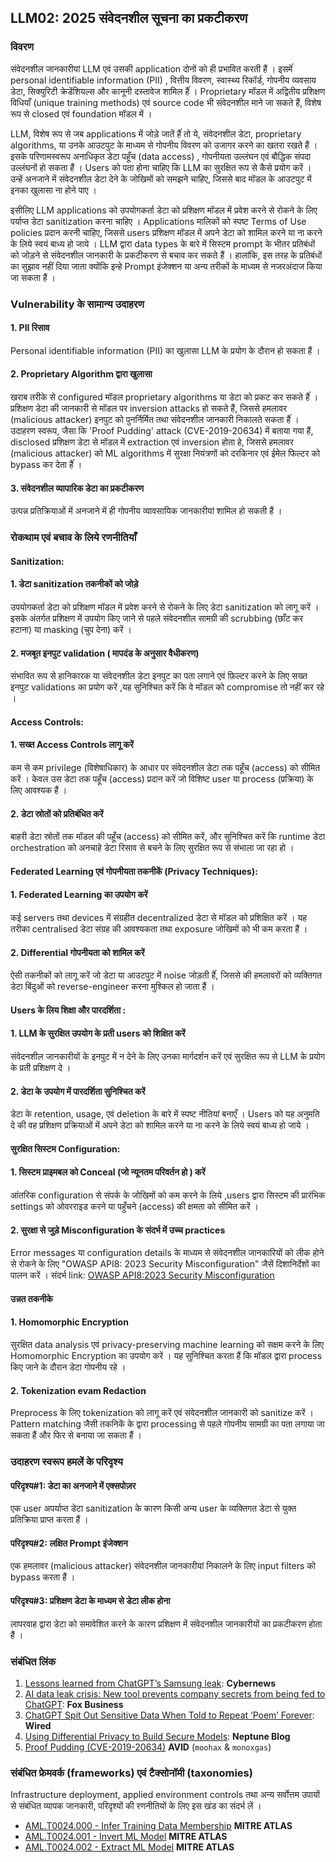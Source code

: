 ## LLM02: 2025 संवेदनशील सूचना का प्रकटीकरण

### विवरण

संवेदनशील जानकारीयां LLM एवं उसकी application दोनों को ही प्रभावित करती हैं । इसमेंं personal identifiable information (PII) , वित्तीय विवरण, स्वास्थ्य रिकॉर्ड, गोपनीय व्यवसाय डेटा, सिक्युरिटी क्रेडेंशियल्स और कानूनी दस्तावेज शामिल हैंं । Proprietary मॉडल में अद्वितीय प्रशिक्षण विधियाँ (unique training methods) एवं source code भी संवेदनशील माने जा सकते हैं, विशेष रूप से closed एवं foundation मॉडल में ।

LLM, विशेष रूप से जब applications में जोड़े जातें हैंं तो ये, संवेदनशील डेटा, proprietary algorithms, या उनके  आउटपुट के  माध्यम से गोपनीय विवरण को उजागर करने का खतरा रखते हैं । इसके  परिणामस्वरूप अनाधिकृत डेटा पहूँच (data access) , गोपनीयता उल्लंघन एवं बौद्धिक संपदा उल्लंघनों हो सकता हैं । Users को पता होना चाहिए कि LLM का सुरक्षित रूप से कैसे प्रयोग करें । उन्हें अनजाने में संवेदनशील डेटा देने के  जोखिमों को समझने चाहिए, जिससे बाद मॉडल के  आउटपुट में इनका खुलासा ना होने पाए ।

इसीलिए LLM applications को उपयोगकर्ता डेटा को प्रशिक्षण मॉडल में प्रवेश करने से रोकने के  लिए पर्याप्त डेटा sanitization करना चाहिए । Applications मालिकों को स्पष्ट Terms of Use policies प्रदान करनी चाहिए, जिससे users प्रशिक्षण मॉडल में अपने डेटा को शामिल करने या ना करने के  लिये स्वयं बाध्य हो जाये । LLM द्वारा data types के  बारे में सिस्टम prompt के  भीतर प्रतिबंधों को जोड़ने से संवेदनशील जानकारी के  प्रकटीकरण से बचाव कर सकते हैं । हालांकि, इस तरह के  प्रतिबंधों का सुझाव नहीं दिया जाता क्योंकि इन्हे Prompt इंजेक्शन या अन्य तरीकों के  माध्यम से नजरअंदाज किया जा सकता हैं ।

### Vulnerability के सामान्य उदाहरण

#### 1. PII रिसाव
  Personal identifiable information (PII) का खुलासा LLM के  प्रयोग के  दौरान हो सकता हैं ।
#### 2. Proprietary Algorithm द्वारा खुलासा
  खराब तरीके  से configured मॉडल proprietary algorithms या डेटा को प्रकट कर सकते हैंं । प्रशिक्षण डेटा की जानकारी से मॉडल पर inversion attacks हो सकते हैं, जिससे हमलावर (malicious attacker) इनपुट को पुनर्निर्मित तथा संवेदनशील जानकारी निकालते सकता हैंं । उदाहरण स्वरूप, जैसा कि 'Proof Pudding' attack (CVE-2019-20634) में बताया गया हैं, disclosed प्रशिक्षण डेटा से मॉडल में extraction एवं inversion होता हे, जिससे हमलावर (malicious attacker) को ML algorithms में सुरक्षा नियंत्रणों को दरकिनार एवं ईमेल फिल्टर को bypass कर देता हैंं ।
#### 3. संवेदनशील व्यापारिक डेटा का प्रकटीकरण
  उत्पन्न प्रतिक्रियाओं में अनजाने में ही गोपनीय व्यावसायिक जानकारीयां शामिल हो सकती हैं ।

### रोकथाम एवं बचाव के लिये रणनीतियाँ

#### Sanitization:

#### 1. डेटा sanitization तकनीकों को जोड़े
  उपयोगकर्ता डेटा को प्रशिक्षण मॉडल में प्रवेश करने से रोकने के  लिए डेटा sanitization को लागू करें । इसके  अंतर्गत प्रशिक्षण में उपयोग किए जाने से पहले संवेदनशील सामग्री की scrubbing (छाँट कर हटाना) या masking (चुप देना) करें ।
#### 2. मजबूत इनपुट validation ( मापदंड के अनुसार वैधीकरण)
  संभावित रूप से हानिकारक या संवेदनशील डेटा इनपुट का पता लगाने एवं फ़िल्टर करने के  लिए सख्त इनपुट validations का प्रयोग करें ,यह सुनिश्चित करें कि वे मॉडल को compromise तो नहीं कर रहे ।

#### Access Controls:

#### 1. सख्त Access Controls लागू करें
  कम से कम privilege (विशेषाधिकार) के  आधार पर संवेदनशील डेटा तक पहूँच (access) को सीमित करें । केवल उस डेटा तक पहूँच (access) प्रदान करें जो विशिष्ट user या process (प्रक्रिया) के  लिए आवश्यक हैं ।
#### 2. डेटा स्रोतों को प्रतिबंधित करें
  बाहरी डेटा स्रोतों तक मॉडल की पहूँच (access) को सीमित करें, और सुनिश्चित करें कि runtime डेटा orchestration को अनचाहे डेटा रिसाव से बचने के  लिए सुरक्षित रूप से संभाला जा रहा हो ।

#### Federated Learning एवं गोपनीयता तकनीकें (Privacy Techniques):

#### 1. Federated Learning का उपयोग करें
  कई servers तथा devices में संग्रहीत decentralized डेटा से मॉडल को प्रशिक्षित करें । यह तरीका centralised डेटा संग्रह की आवश्यकता तथा exposure जोखिमों को भी कम करता हैं ।
#### 2. Differential गोपनीयता को शामिल करें
  ऐसी तकनीकों को लागू करें जो डेटा या आउटपुट में noise जोड़ती हैंं, जिससे की हमलावरों को व्यक्तिगत डेटा बिंदुओं को reverse-engineer करना मुश्किल हो जाता हैं ।

#### Users के लिय शिक्षा और पारदर्शिता :

#### 1. LLM के सुरक्षित उपयोग के प्रती users को शिक्षित करें
  संवेदनशील जानकारीयों के  इनपुट में न देने के  लिए उनका मार्गदर्शन करें एवं सुरक्षित रूप से LLM के  प्रयोग के  प्रती प्रशिक्षण दे ।
#### 2. डेटा के उपयोग में पारदर्शिता सुनिश्चित करें
  डेटा के  retention, usage, एवं deletion के  बारे में स्पष्ट नीतियां बनाएँ । Users को यह अनुमति दे की वह प्रशिक्षण प्रक्रियाओं में अपने डेटा को शामिल करने या ना करने के  लिये स्वयं बाध्य हो जाये ।

#### सुरक्षित सिस्टम Configuration:

#### 1. सिस्टम प्राइमबल को Conceal (जो न्यूनतम परिवर्तन हो ) करें 
  आंतरिक configuration से संपर्क के  जोखिमों को कम करने के  लिये ,users द्वारा सिस्टम की प्रारंभिक settings को ओवरराइड करने या पहुँचने (access) की क्षमता को सीमित करें ।
#### 2. सुरक्षा से जुड़े Misconfiguration के संदर्भ में उच्च practices
  Error messages या configuration details के  माध्यम से संवेदनशील जानकारियों को लीक होने से रोकने के  लिए "OWASP API8: 2023 Security Misconfiguration" जैसें दिशानिर्देशों का पालन करें । 
   संदर्भ link: [OWASP API8:2023 Security Misconfiguration](https://owasp.org/API-Security/editions/2023/en/0xa8-security-misconfiguration/)

#### उन्नत तकनीके 

#### 1. Homomorphic Encryption
  सुरक्षित data analysis एवं privacy-preserving machine learning को सक्षम करने के  लिए Homomorphic Encryption का उपयोग करें । यह सुनिश्चित करता हैं कि मॉडल द्वारा process किए जाने के  दौरान डेटा गोपनीय रहे ।
#### 2. Tokenization evam Redaction
  Preprocess के  लिए tokenization को लागू करें एवं संवेदनशील जानकारी को sanitize करें । Pattern matching जैसी तकनिकें  के  द्वारा processing से पहले गोपनीय सामग्री का पता लगाया जा सकता हैं और फिर से बनाया जा सकता हैं ।

### उदाहरण स्वरूप हमलें के परिदृश्य

#### परिदृश्य#1: डेटा का अनजाने में एक्सपोज़र
  एक user अपर्याप्त डेटा sanitization के  कारण किसी अन्य user के  व्यक्तिगत डेटा से युक्त प्रतिक्रिया प्राप्त करता हैं ।
#### परिदृश्य#2: लक्षित Prompt इंजेक्शन
  एक हमलावर (malicious attacker) संवेदनशील जानकारीयां निकालने के  लिए input filters को bypass करता हैं ।
#### परिदृश्य#3: प्रशिक्षण डेटा के माध्यम से डेटा लीक होना
  लापरवाह द्वारा डेटा को समावेशित करने के  कारण प्रशिक्षण में संवेदनशील जानकारीयों का प्रकटीकरण होता हैं ।

### संबंधित लिंक

1. [Lessons learned from ChatGPT’s Samsung leak](https://cybernews.com/security/chatgpt-samsung-leak-explained-lessons/): **Cybernews**
2. [AI data leak crisis: New tool prevents company secrets from being fed to ChatGPT](https://www.foxbusiness.com/politics/ai-data-leak-crisis-prevent-company-secrets-chatgpt): **Fox Business**
3. [ChatGPT Spit Out Sensitive Data When Told to Repeat ‘Poem’ Forever](https://www.wired.com/story/chatgpt-poem-forever-security-roundup/): **Wired**
4. [Using Differential Privacy to Build Secure Models](https://neptune.ai/blog/using-differential-privacy-to-build-secure-models-tools-methods-best-practices): **Neptune Blog**
5. [Proof Pudding (CVE-2019-20634)](https://avidml.org/database/avid-2023-v009/) **AVID** (`moohax` & `monoxgas`)

### संबंधित फ्रेमवर्क (frameworks) एवं टैक्सोनॉमी (taxonomies)

Infrastructure deployment, applied environment controls तथा अन्य सर्वोत्तम उपायों से संबंधित व्यापक जानकारी, परिदृश्यों की रणनीतियों के  लिए इस खंड का संदर्भ लें ।

- [AML.T0024.000 - Infer Training Data Membership](https://atlas.mitre.org/techniques/AML.T0024.000) **MITRE ATLAS**
- [AML.T0024.001 - Invert ML Model](https://atlas.mitre.org/techniques/AML.T0024.001) **MITRE ATLAS**
- [AML.T0024.002 - Extract ML Model](https://atlas.mitre.org/techniques/AML.T0024.002) **MITRE ATLAS**
